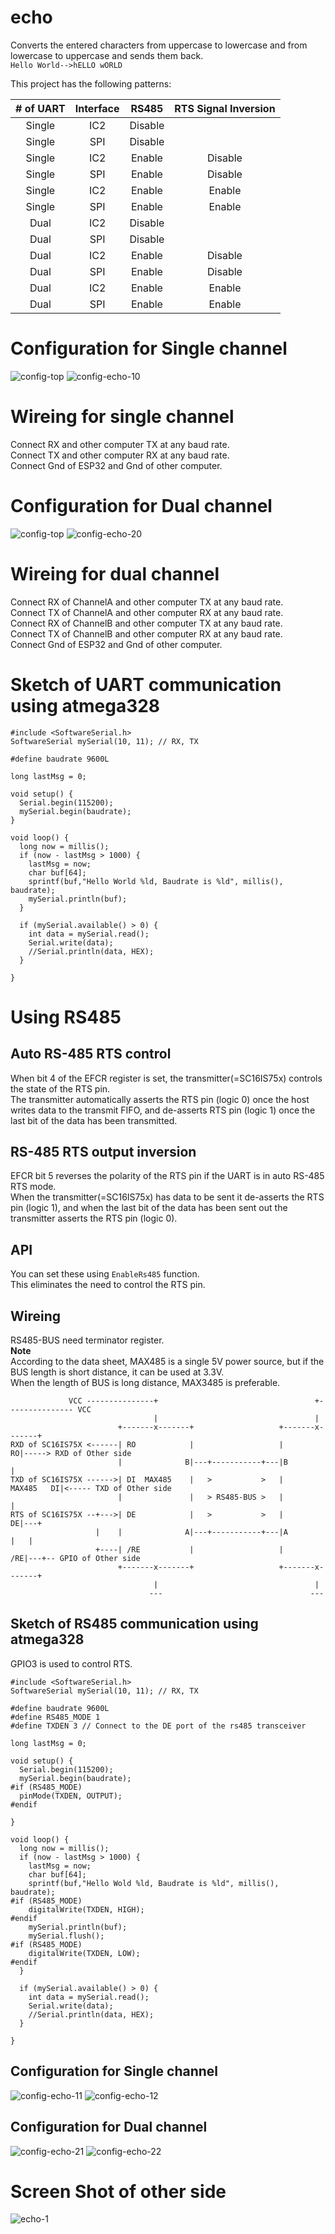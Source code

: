 # echo
Converts the entered characters from uppercase to lowercase and from lowercase to uppercase and sends them back.   
```Hello World-->hELLO wORLD```   

This project has the following patterns:

|# of UART|Interface|RS485|RTS Signal Inversion|
|:-:|:-:|:-:|:-:|
|Single|IC2|Disable||
|Single|SPI|Disable||
|Single|IC2|Enable|Disable|
|Single|SPI|Enable|Disable|
|Single|IC2|Enable|Enable|
|Single|SPI|Enable|Enable|
|Dual|IC2|Disable||
|Dual|SPI|Disable||
|Dual|IC2|Enable|Disable|
|Dual|SPI|Enable|Disable|
|Dual|IC2|Enable|Enable|
|Dual|SPI|Enable|Enable|

# Configuration for Single channel   
![config-top](https://user-images.githubusercontent.com/6020549/148176368-79ed4432-46ab-49b3-a86f-1872e73310d2.jpg)
![config-echo-10](https://user-images.githubusercontent.com/6020549/149246477-b3941ccd-809a-4428-8aac-c57da41a4edf.jpg)

# Wireing for single channel  
Connect RX and other computer TX at any baud rate.   
Connect TX and other computer RX at any baud rate.   
Connect Gnd of ESP32 and Gnd of other computer.   

# Configuration for Dual channel   
![config-top](https://user-images.githubusercontent.com/6020549/148176368-79ed4432-46ab-49b3-a86f-1872e73310d2.jpg)
![config-echo-20](https://user-images.githubusercontent.com/6020549/149246600-ca0a5522-706a-49ae-9356-550a6fb24d88.jpg)

# Wireing for dual channel  
Connect RX of ChannelA and other computer TX at any baud rate.   
Connect TX of ChannelA and other computer RX at any baud rate.   
Connect RX of ChannelB and other computer TX at any baud rate.   
Connect TX of ChannelB and other computer RX at any baud rate.   
Connect Gnd of ESP32 and Gnd of other computer.   

# Sketch of UART communication using atmega328   
```
#include <SoftwareSerial.h>
SoftwareSerial mySerial(10, 11); // RX, TX

#define baudrate 9600L

long lastMsg = 0;

void setup() {
  Serial.begin(115200);
  mySerial.begin(baudrate);
}

void loop() {
  long now = millis();
  if (now - lastMsg > 1000) {
    lastMsg = now;
    char buf[64];
    sprintf(buf,"Hello World %ld, Baudrate is %ld", millis(), baudrate);
    mySerial.println(buf);
  }

  if (mySerial.available() > 0) {
    int data = mySerial.read();
    Serial.write(data);
    //Serial.println(data, HEX);
  }  

}
```

# Using RS485   

## Auto RS-485 RTS control   
When bit 4 of the EFCR register is set, the transmitter(=SC16IS75x) controls the state of the RTS pin.   
The transmitter automatically asserts the RTS pin (logic 0) once the host writes data to the transmit FIFO, and de-asserts RTS pin (logic 1) once the last bit of the data has been transmitted.

## RS-485 RTS output inversion   
EFCR bit 5 reverses the polarity of the RTS pin if the UART is in auto RS-485 RTS mode.   
When the transmitter(=SC16IS75x) has data to be sent it de-asserts the RTS pin (logic 1), and when the last bit of the data has been sent out the transmitter asserts the RTS pin (logic 0).

## API   
You can set these using ```EnableRs485``` function.   
This eliminates the need to control the RTS pin.   

## Wireing
RS485-BUS need terminator register.   
__Note__   
According to the data sheet, MAX485 is a single 5V power source, but if the BUS length is short distance, it can be used at 3.3V.   
When the length of BUS is long distance, MAX3485 is preferable.   

```
             VCC ---------------+                                   +--------------- VCC
                                |                                   |
                        +-------x-------+                   +-------x-------+
RXD of SC16IS75X <------| RO            |                   |             RO|-----> RXD of Other side
                        |              B|---+-----------+---|B              |
TXD of SC16IS75X ------>| DI  MAX485    |   >           >   |    MAX485   DI|<----- TXD of Other side
                        |               |   > RS485-BUS >   |               |
RTS of SC16IS75X --+--->| DE            |   >           >   |             DE|---+
                   |    |              A|---+-----------+---|A              |   |
                   +----| /RE           |                   |            /RE|---+-- GPIO of Other side
                        +-------x-------+                   +-------x-------+
                                |                                   |
                               ---                                 ---
```
## Sketch of RS485 communication using atmega328   
GPIO3 is used to control RTS.   
```
#include <SoftwareSerial.h>
SoftwareSerial mySerial(10, 11); // RX, TX

#define baudrate 9600L
#define RS485_MODE 1
#define TXDEN 3 // Connect to the DE port of the rs485 transceiver

long lastMsg = 0;

void setup() {
  Serial.begin(115200);
  mySerial.begin(baudrate);
#if (RS485_MODE)
  pinMode(TXDEN, OUTPUT);
#endif

}

void loop() {
  long now = millis();
  if (now - lastMsg > 1000) {
    lastMsg = now;
    char buf[64];
    sprintf(buf,"Hello Wold %ld, Baudrate is %ld", millis(), baudrate);
#if (RS485_MODE)
    digitalWrite(TXDEN, HIGH);
#endif
    mySerial.println(buf);
    mySerial.flush();
#if (RS485_MODE)
    digitalWrite(TXDEN, LOW);
#endif
  }

  if (mySerial.available() > 0) {
    int data = mySerial.read();
    Serial.write(data);
    //Serial.println(data, HEX);
  }  

}
```

## Configuration for Single channel   
![config-echo-11](https://user-images.githubusercontent.com/6020549/149248222-6bbb843e-09c7-4c40-9354-106a0bec81b9.jpg)
![config-echo-12](https://user-images.githubusercontent.com/6020549/149247631-2c33f1ee-036a-40ca-8517-aa567072e3c7.jpg)

## Configuration for Dual channel   
![config-echo-21](https://user-images.githubusercontent.com/6020549/149248227-b7dafd1e-d7b2-45c4-8116-9da894dbefc1.jpg)
![config-echo-22](https://user-images.githubusercontent.com/6020549/149247647-9ff9c291-5763-4be7-ac56-755c927724e7.jpg)


# Screen Shot of other side   
![echo-1](https://user-images.githubusercontent.com/6020549/148186633-5778c802-a75c-453a-9974-1e78f87ab1dc.jpg)

